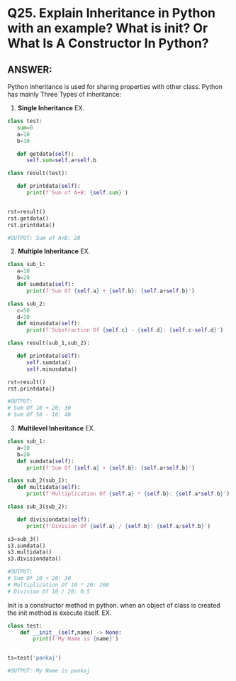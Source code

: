 # Q25. Explain Inheritance in Python with an example? What is init? Or What Is A Constructor In Python?

## ANSWER:

Python inheritance is used for sharing properties with other class.
Python has mainly Three Types of inheritance:

1. **Single Inheritance**
   EX.

```python
class test:
   sum=0
   a=10
   b=10

   def getdata(self):
      self.sum=self.a+self.b

class result(test):

   def printdata(self):
      print(f'Sum of A+B: {self.sum}')


rst=result()
rst.getdata()
rst.printdata()

#OUTPUT: Sum of A+B: 20
```

2. **Multiple Inheritance**
   EX.

```python
class sub_1:
   a=10
   b=20
   def sumdata(self):
      print(f'Sum Of {self.a} + {self.b}: {self.a+self.b}')

class sub_2:
   c=50
   d=10
   def minusdata(self):
      print(f'Substraction Of {self.c} - {self.d}: {self.c-self.d}')

class result(sub_1,sub_2):

   def printdata(self):
      self.sumdata()
      self.minusdata()

rst=result()
rst.printdata()

#OUTPUT:
# Sum Of 10 + 20: 30
# Sum Of 50 - 10: 40
```

3. **Multilevel Inheritance**
   EX.

```python
class sub_1:
   a=10
   b=20
   def sumdata(self):
      print(f'Sum Of {self.a} + {self.b}: {self.a+self.b}')

class sub_2(sub_1):
   def multidata(self):
      print(f'Multiplication Of {self.a} * {self.b}: {self.a*self.b}')

class sub_3(sub_2):

   def divisiondata(self):
      print(f'Division Of {self.a} / {self.b}: {self.a/self.b}')

s3=sub_3()
s3.sumdata()
s3.multidata()
s3.divisiondata()

#OUTPUT:
# Sum Of 10 + 20: 30
# Multiplication Of 10 * 20: 200
# Division Of 10 / 20: 0.5
```

Init is a constructor method in python. when an object of class is created the init method is execute itself.
EX.

```python
class test:
    def __init__(self,name) -> None:
        print(f'My Name is {name}')


ts=test('pankaj')

#OUTPUT: My Name is pankaj

```
